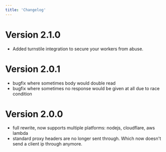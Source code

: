 ```yaml
---
title: 'Changelog'
---
```


# Version 2.1.0

- Added turnstile integration to secure your workers from abuse.

# Version 2.0.1

- bugfix where sometimes body would double read
- bugfix where sometimes no response would be given at all due to race condition

# Version 2.0.0

- full rewrite, now supports multiple platforms: nodejs, cloudflare, aws lambda
- standard proxy headers are no longer sent through. Which now doesn't send a client ip through anymore.

